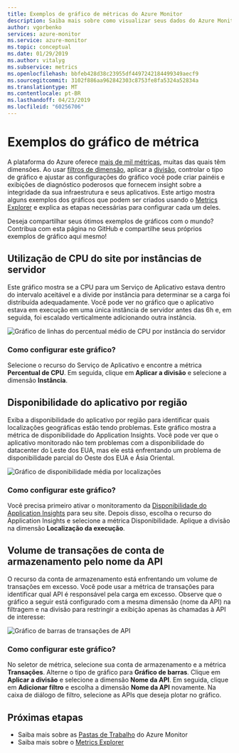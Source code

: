 ```yaml
---
title: Exemplos de gráfico de métricas do Azure Monitor
description: Saiba mais sobre como visualizar seus dados do Azure Monitor.
author: vgorbenko
services: azure-monitor
ms.service: azure-monitor
ms.topic: conceptual
ms.date: 01/29/2019
ms.author: vitalyg
ms.subservice: metrics
ms.openlocfilehash: bbfeb428d38c23955df4497242184499349aecf9
ms.sourcegitcommit: 3102f886aa962842303c8753fe8fa5324a52834a
ms.translationtype: MT
ms.contentlocale: pt-BR
ms.lasthandoff: 04/23/2019
ms.locfileid: "60256706"
---
```

# <a name="metric-chart-samples"></a>Exemplos do gráfico de métrica

A plataforma do Azure oferece [mais de mil métricas](https://docs.microsoft.com/azure/azure-monitor/platform/metrics-supported), muitas das quais têm dimensões. Ao usar [filtros de dimensão](https://docs.microsoft.com/azure/azure-monitor/platform/metrics-charts), aplicar a [divisão](https://docs.microsoft.com/azure/azure-monitor/platform/metrics-charts), controlar o tipo de gráfico e ajustar as configurações do gráfico você pode criar painéis e exibições de diagnóstico poderosos que fornecem insight sobre a integridade da sua infraestrutura e seus aplicativos. Este artigo mostra alguns exemplos dos gráficos que podem ser criados usando o [Metrics Explorer](https://docs.microsoft.com/azure/azure-monitor/platform/metrics-charts) e explica as etapas necessárias para configurar cada um deles.

Deseja compartilhar seus ótimos exemplos de gráficos com o mundo? Contribua com esta página no GitHub e compartilhe seus próprios exemplos de gráfico aqui mesmo!

## <a name="website-cpu-utilization-by-server-instances"></a>Utilização de CPU do site por instâncias de servidor

Este gráfico mostra se a CPU para um Serviço de Aplicativo estava dentro do intervalo aceitável e a divide por instância para determinar se a carga foi distribuída adequadamente. Você pode ver no gráfico que o aplicativo estava em execução em uma única instância de servidor antes das 6h e, em seguida, foi escalado verticalmente adicionando outra instância.

![Gráfico de linhas do percentual médio de CPU por instância do servidor](./media/metric-chart-samples/cpu-by-instance.png)

### <a name="how-to-configure-this-chart"></a>Como configurar este gráfico?

Selecione o recurso do Serviço de Aplicativo e encontre a métrica **Percentual de CPU**. Em seguida, clique em **Aplicar a divisão** e selecione a dimensão **Instância**.

## <a name="application-availability-by-region"></a>Disponibilidade do aplicativo por região

Exiba a disponibilidade do aplicativo por região para identificar quais localizações geográficas estão tendo problemas. Este gráfico mostra a métrica de disponibilidade do Application Insights. Você pode ver que o aplicativo monitorado não tem problemas com a disponibilidade do datacenter do Leste dos EUA, mas ele está enfrentando um problema de disponibilidade parcial do Oeste dos EUA e Ásia Oriental.

![Gráfico de disponibilidade média por localizações](./media/metric-chart-samples/availability-run-location.png)

### <a name="how-to-configure-this-chart"></a>Como configurar este gráfico?

Você precisa primeiro ativar o monitoramento da [Disponibilidade do Application Insights](https://docs.microsoft.com/azure/azure-monitor/app/monitor-web-app-availability) para seu site. Depois disso, escolha o recurso do Application Insights e selecione a métrica Disponibilidade. Aplique a divisão na dimensão **Localização da execução**.

## <a name="volume-of-storage-account-transactions-by-api-name"></a>Volume de transações de conta de armazenamento pelo nome da API

O recurso da conta de armazenamento está enfrentando um volume de transações em excesso. Você pode usar a métrica de transações para identificar qual API é responsável pela carga em excesso. Observe que o gráfico a seguir está configurado com a mesma dimensão (nome da API) na filtragem e na divisão para restringir a exibição apenas às chamadas à API de interesse:

![Gráfico de barras de transações de API](./media/metric-chart-samples/transactions-by-api.png)

### <a name="how-to-configure-this-chart"></a>Como configurar este gráfico?

No seletor de métrica, selecione sua conta de armazenamento e a métrica **Transações**. Alterne o tipo de gráfico para **Gráfico de barras**. Clique em **Aplicar a divisão** e selecione a dimensão **Nome da API**. Em seguida, clique em **Adicionar filtro** e escolha a dimensão **Nome da API** novamente. Na caixa de diálogo de filtro, selecione as APIs que deseja plotar no gráfico.

## <a name="next-steps"></a>Próximas etapas

* Saiba mais sobre as [Pastas de Trabalho](../../azure-monitor/app/usage-workbooks.md) do Azure Monitor
* Saiba mais sobre o [Metrics Explorer](metrics-charts.md)